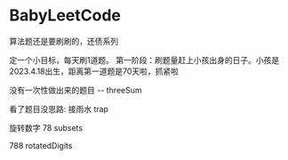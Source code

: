 # BabyLeetCode
算法题还是要刷刷的，还债系列

定一个小目标，每天刷1道题。 
第一阶段：刷题量赶上小孩出身的日子。小孩是2023.4.18出生，距离第一道题是70天啦，抓紧啦



没有一次性做出来的题目
-- threeSum


看了题目没思路:
接雨水 trap


旋转数字
78 subsets


788
rotatedDigits